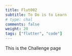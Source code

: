 ```yaml
---
title: Flut002
subtitle: To Do is to Learn
# type: chal
comments: false
weight: 20
tags: ["flutter", "code"]
---
```

This is the Challenge page
